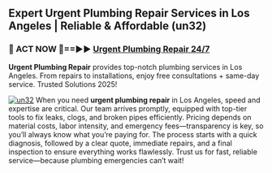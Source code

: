 ## Expert Urgent Plumbing Repair Services in Los Angeles | Reliable & Affordable (un32)  

<h3>🚿 ACT NOW 🌟==►► <a href="https://tinyurl.com/2ne6vx2x" rel="nofollow">Urgent Plumbing Repair 24/7</a></h3>

**Urgent Plumbing Repair** provides top-notch plumbing services in Los Angeles. From repairs to installations, enjoy free consultations + same-day service. Trusted Solutions 2025!

[![un32](https://i.imgur.com/4PFF4AK.jpeg)](https://tinyurl.com/2ne6vx2x)
When you need **urgent plumbing repair** in Los Angeles, speed and expertise are critical. Our team arrives promptly, equipped with top-tier tools to fix leaks, clogs, and broken pipes efficiently. Pricing depends on material costs, labor intensity, and emergency fees—transparency is key, so you’ll always know what you’re paying for. The process starts with a quick diagnosis, followed by a clear quote, immediate repairs, and a final inspection to ensure everything works flawlessly. Trust us for fast, reliable service—because plumbing emergencies can’t wait!